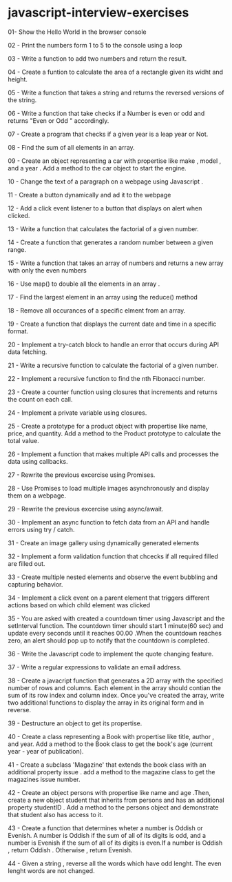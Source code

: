# javascript-interview-exercises

01-  Show the Hello World in the browser console

02 - Print the numbers form 1 to 5 to the console using a loop

03 - Write a function to add two numbers and return the result.

04 - Create a funtion to calculate the area of a rectangle given its widht and height.

05 - Write a function that takes a string and returns the reversed versions of the string.

06 - Write a function that take checks  if a Number is even or odd and returns "Even or Odd " accordingly.

07 - Create a program that checks if a given year is a leap year or Not.

08 - Find the sum of all elements in an array.

09 - Create an object representing a car with propertise like make , model , and a year . Add a method to the car object to start the engine.

10 - Change the text of a paragraph on a webpage using Javascript .

11 - Create a button dynamically and ad it to the webpage

12 - Add a click event listener to a button that displays on alert when clicked.

13 - Write a function that calculates the factorial of a given number.

14 - Create a function that generates a random number between a given range.

15 - Write a function that takes an array of numbers and returns a new array with only the even numbers

16 - Use map() to double all the elements in an array .

17 - Find the largest element in an array using the reduce() method

18 - Remove all occurances of a specific elment from an array.

19 - Create a function that displays the current date and time in a specific format.

20 - Implement a try-catch block to handle an error that occurs during API data fetching.

21 - Write a recursive function to calculate the factorial of a given number.

22 - Implement a recursive function to find the nth Fibonacci number.

23 - Create a counter function using closures that increments and returns the count on each call.

24 - Implement a private variable using closures.

25 - Create a prototype for a product object with propertise like name, price, and quantity. Add a method to the Product prototype to calculate the total value.

26 - Implement a function that makes multiple API calls and processes the data using callbacks.

27 - Rewrite the previous excercise using Promises.

28 - Use Promises to load multiple images asynchronously and display them on a webpage.

29 - Rewrite the previous excercise using async/await.

30 - Implement an async function to fetch data from an API and handle errors using try / catch.

31 - Create an image gallery using dynamically generated elements

32 - Implement a form validation function that chcecks if all required filled are filled out.

33 - Create multiple nested elements and observe the event bubbling and capturing behavior.

34 - Implement a click event on a parent element that triggers different actions based on which child element was clicked

35 - You are asked with created a countdown timer using Javascript and the setInterval function. The countdown timer should start 1 minute(60 sec) and update every seconds until it reaches 00.00 .When the countdown reaches zero, an alert should pop up to notify that the countdown is completed.

36 - Write the Javascript code to implement the quote changing feature.

37 - Write a regular expressions to validate an email address.

38 - Create a javacript function that generates a 2D array with the specified number of rows and columns. Each element in the array should contian the sum of its row index and column index. Once you've created the array, write two additional functions to display the array in its original form and in reverse.

39 - Destructure an object to get its propertise.

40 - Create a class representing a Book with propertise like title, author , and year. Add a method to the Book class to get the book's age (current year - year of publication).

41 - Create a subclass 'Magazine' that extends the book class with an additional property issue . add a method to the magazine class to get the magazines issue number.

42 - Create an object persons with propertise like name and age .Then, create a new object student that inherits from persons and has an additional property studentID . Add a method to the persons object and demonstrate that student also has access to it.

43 - Create a function that determines wheter a number is Oddish or Evenish. A number is Oddish if the sum of all of its digits is odd, and a number is Evenish if the sum of all of its digits is even.If a number is Oddish , return Oddish . Otherwise , return Evenish.

44 - Given a string , reverse all the words which have odd lenght. The even lenght words are not changed.
